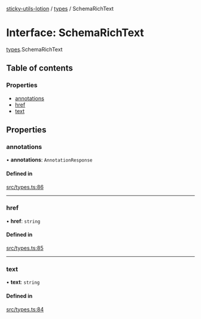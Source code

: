 [sticky-utils-lotion](../README.md) / [types](../modules/types.md) / SchemaRichText

# Interface: SchemaRichText

[types](../modules/types.md).SchemaRichText

## Table of contents

### Properties

- [annotations](types.SchemaRichText.md#annotations)
- [href](types.SchemaRichText.md#href)
- [text](types.SchemaRichText.md#text)

## Properties

### annotations

• **annotations**: `AnnotationResponse`

#### Defined in

[src/types.ts:86](https://github.com/sticky/sticky-utils-lotion/blob/688c116/src/types.ts#L86)

___

### href

• **href**: `string`

#### Defined in

[src/types.ts:85](https://github.com/sticky/sticky-utils-lotion/blob/688c116/src/types.ts#L85)

___

### text

• **text**: `string`

#### Defined in

[src/types.ts:84](https://github.com/sticky/sticky-utils-lotion/blob/688c116/src/types.ts#L84)
